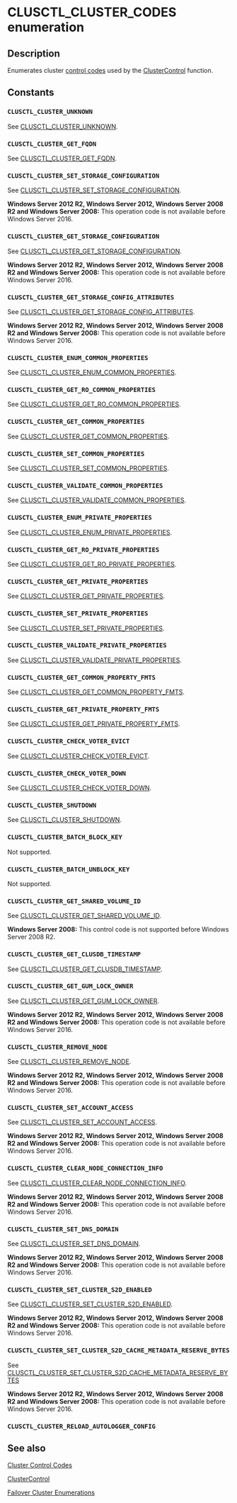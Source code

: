 # CLUSCTL_CLUSTER_CODES enumeration

## Description

Enumerates cluster [control codes](https://learn.microsoft.com/previous-versions/windows/desktop/mscs/about-control-codes) used by
the [ClusterControl](https://learn.microsoft.com/previous-versions/windows/desktop/api/clusapi/nf-clusapi-clustercontrol) function.

## Constants

### `CLUSCTL_CLUSTER_UNKNOWN`

See [CLUSCTL_CLUSTER_UNKNOWN](https://learn.microsoft.com/previous-versions/windows/desktop/mscs/clusctl-cluster-unknown).

### `CLUSCTL_CLUSTER_GET_FQDN`

See [CLUSCTL_CLUSTER_GET_FQDN](https://learn.microsoft.com/previous-versions/windows/desktop/mscs/clusctl-cluster-get-fqdn).

### `CLUSCTL_CLUSTER_SET_STORAGE_CONFIGURATION`

See [CLUSCTL_CLUSTER_SET_STORAGE_CONFIGURATION](https://learn.microsoft.com/previous-versions/windows/desktop/mscs/clusctl-cluster-set-storage-configuration).

**Windows Server 2012 R2, Windows Server 2012, Windows Server 2008 R2 and Windows Server 2008:** This operation code is not available before Windows Server 2016.

### `CLUSCTL_CLUSTER_GET_STORAGE_CONFIGURATION`

See [CLUSCTL_CLUSTER_GET_STORAGE_CONFIGURATION](https://learn.microsoft.com/previous-versions/windows/desktop/mscs/clusctl-cluster-get-storage-configuration).

**Windows Server 2012 R2, Windows Server 2012, Windows Server 2008 R2 and Windows Server 2008:** This operation code is not available before Windows Server 2016.

### `CLUSCTL_CLUSTER_GET_STORAGE_CONFIG_ATTRIBUTES`

See [CLUSCTL_CLUSTER_GET_STORAGE_CONFIG_ATTRIBUTES](https://learn.microsoft.com/previous-versions/windows/desktop/mscs/clusctl-cluster-get-storage-config-attributes).

**Windows Server 2012 R2, Windows Server 2012, Windows Server 2008 R2 and Windows Server 2008:** This operation code is not available before Windows Server 2016.

### `CLUSCTL_CLUSTER_ENUM_COMMON_PROPERTIES`

See
[CLUSCTL_CLUSTER_ENUM_COMMON_PROPERTIES](https://learn.microsoft.com/previous-versions/windows/desktop/mscs/clusctl-cluster-enum-common-properties).

### `CLUSCTL_CLUSTER_GET_RO_COMMON_PROPERTIES`

See
[CLUSCTL_CLUSTER_GET_RO_COMMON_PROPERTIES](https://learn.microsoft.com/previous-versions/windows/desktop/mscs/clusctl-cluster-get-ro-common-properties).

### `CLUSCTL_CLUSTER_GET_COMMON_PROPERTIES`

See
[CLUSCTL_CLUSTER_GET_COMMON_PROPERTIES](https://learn.microsoft.com/previous-versions/windows/desktop/mscs/clusctl-cluster-get-common-properties).

### `CLUSCTL_CLUSTER_SET_COMMON_PROPERTIES`

See
[CLUSCTL_CLUSTER_SET_COMMON_PROPERTIES](https://learn.microsoft.com/previous-versions/windows/desktop/mscs/clusctl-cluster-set-common-properties).

### `CLUSCTL_CLUSTER_VALIDATE_COMMON_PROPERTIES`

See
[CLUSCTL_CLUSTER_VALIDATE_COMMON_PROPERTIES](https://learn.microsoft.com/previous-versions/windows/desktop/mscs/clusctl-cluster-validate-common-properties).

### `CLUSCTL_CLUSTER_ENUM_PRIVATE_PROPERTIES`

See
[CLUSCTL_CLUSTER_ENUM_PRIVATE_PROPERTIES](https://learn.microsoft.com/previous-versions/windows/desktop/mscs/clusctl-cluster-enum-private-properties).

### `CLUSCTL_CLUSTER_GET_RO_PRIVATE_PROPERTIES`

See
[CLUSCTL_CLUSTER_GET_RO_PRIVATE_PROPERTIES](https://learn.microsoft.com/previous-versions/windows/desktop/mscs/clusctl-cluster-get-ro-private-properties).

### `CLUSCTL_CLUSTER_GET_PRIVATE_PROPERTIES`

See
[CLUSCTL_CLUSTER_GET_PRIVATE_PROPERTIES](https://learn.microsoft.com/previous-versions/windows/desktop/mscs/clusctl-cluster-get-private-properties).

### `CLUSCTL_CLUSTER_SET_PRIVATE_PROPERTIES`

See
[CLUSCTL_CLUSTER_SET_PRIVATE_PROPERTIES](https://learn.microsoft.com/previous-versions/windows/desktop/mscs/clusctl-cluster-set-private-properties).

### `CLUSCTL_CLUSTER_VALIDATE_PRIVATE_PROPERTIES`

See
[CLUSCTL_CLUSTER_VALIDATE_PRIVATE_PROPERTIES](https://learn.microsoft.com/previous-versions/windows/desktop/mscs/clusctl-cluster-validate-private-properties).

### `CLUSCTL_CLUSTER_GET_COMMON_PROPERTY_FMTS`

See
[CLUSCTL_CLUSTER_GET_COMMON_PROPERTY_FMTS](https://learn.microsoft.com/previous-versions/windows/desktop/mscs/clusctl-cluster-get-common-property-fmts).

### `CLUSCTL_CLUSTER_GET_PRIVATE_PROPERTY_FMTS`

See
[CLUSCTL_CLUSTER_GET_PRIVATE_PROPERTY_FMTS](https://learn.microsoft.com/previous-versions/windows/desktop/mscs/clusctl-cluster-get-private-property-fmts).

### `CLUSCTL_CLUSTER_CHECK_VOTER_EVICT`

See
[CLUSCTL_CLUSTER_CHECK_VOTER_EVICT](https://learn.microsoft.com/previous-versions/windows/desktop/mscs/clusctl-cluster-check-voter-evict).

### `CLUSCTL_CLUSTER_CHECK_VOTER_DOWN`

See
[CLUSCTL_CLUSTER_CHECK_VOTER_DOWN](https://learn.microsoft.com/previous-versions/windows/desktop/mscs/clusctl-cluster-check-voter-down).

### `CLUSCTL_CLUSTER_SHUTDOWN`

See [CLUSCTL_CLUSTER_SHUTDOWN](https://learn.microsoft.com/previous-versions/windows/desktop/mscs/clusctl-cluster-shutdown).

### `CLUSCTL_CLUSTER_BATCH_BLOCK_KEY`

Not supported.

### `CLUSCTL_CLUSTER_BATCH_UNBLOCK_KEY`

Not supported.

### `CLUSCTL_CLUSTER_GET_SHARED_VOLUME_ID`

See
[CLUSCTL_CLUSTER_GET_SHARED_VOLUME_ID](https://learn.microsoft.com/previous-versions/windows/desktop/mscs/clusctl-cluster-get-shared-volume-id).

**Windows Server 2008:** This control code is not supported before Windows Server 2008 R2.

### `CLUSCTL_CLUSTER_GET_CLUSDB_TIMESTAMP`

See [CLUSCTL_CLUSTER_GET_CLUSDB_TIMESTAMP](https://learn.microsoft.com/previous-versions/windows/desktop/mscs/clusctl-cluster-get-clusdb-timestamp).

### `CLUSCTL_CLUSTER_GET_GUM_LOCK_OWNER`

See [CLUSCTL_CLUSTER_GET_GUM_LOCK_OWNER](https://learn.microsoft.com/previous-versions/windows/desktop/mscs/clusctl-cluster-get-gum-lock-owner).

**Windows Server 2012 R2, Windows Server 2012, Windows Server 2008 R2 and Windows Server 2008:** This operation code is not available before Windows Server 2016.

### `CLUSCTL_CLUSTER_REMOVE_NODE`

See [CLUSCTL_CLUSTER_REMOVE_NODE](https://learn.microsoft.com/previous-versions/windows/desktop/mscs/clusctl-cluster-remove-node).

**Windows Server 2012 R2, Windows Server 2012, Windows Server 2008 R2 and Windows Server 2008:** This operation code is not available before Windows Server 2016.

### `CLUSCTL_CLUSTER_SET_ACCOUNT_ACCESS`

See [CLUSCTL_CLUSTER_SET_ACCOUNT_ACCESS](https://learn.microsoft.com/previous-versions/windows/desktop/mscs/clusctl-cluster-set-account-access).

**Windows Server 2012 R2, Windows Server 2012, Windows Server 2008 R2 and Windows Server 2008:** This operation code is not available before Windows Server 2016.

### `CLUSCTL_CLUSTER_CLEAR_NODE_CONNECTION_INFO`

See [CLUSCTL_CLUSTER_CLEAR_NODE_CONNECTION_INFO](https://learn.microsoft.com/previous-versions/windows/desktop/mscs/clusctl-cluster-clear-node-connection-info).

**Windows Server 2012 R2, Windows Server 2012, Windows Server 2008 R2 and Windows Server 2008:** This operation code is not available before Windows Server 2016.

### `CLUSCTL_CLUSTER_SET_DNS_DOMAIN`

See [CLUSCTL_CLUSTER_SET_DNS_DOMAIN](https://msdn.microsoft.com/C08360F8-4930-4BEA-B831-CD380EBCFF7D).

**Windows Server 2012 R2, Windows Server 2012, Windows Server 2008 R2 and Windows Server 2008:** This operation code is not available before Windows Server 2016.

### `CLUSCTL_CLUSTER_SET_CLUSTER_S2D_ENABLED`

See [CLUSCTL_CLUSTER_SET_CLUSTER_S2D_ENABLED](https://learn.microsoft.com/previous-versions/windows/desktop/mscs/clusctl-cluster-set-cluster-das-mode-enabled).

**Windows Server 2012 R2, Windows Server 2012, Windows Server 2008 R2 and Windows Server 2008:** This operation code is not available before Windows Server 2016.

### `CLUSCTL_CLUSTER_SET_CLUSTER_S2D_CACHE_METADATA_RESERVE_BYTES`

See [CLUSCTL_CLUSTER_SET_CLUSTER_S2D_CACHE_METADATA_RESERVE_BYTES](https://learn.microsoft.com/previous-versions/windows/desktop/mscs/clusctl-cluster-set-cluster-s2d-cache-metadata-reserve-bytes)

**Windows Server 2012 R2, Windows Server 2012, Windows Server 2008 R2 and Windows Server 2008:** This operation code is not available before Windows Server 2016.

### `CLUSCTL_CLUSTER_RELOAD_AUTOLOGGER_CONFIG`

## See also

[Cluster Control Codes](https://learn.microsoft.com/previous-versions/windows/desktop/mscs/cluster-control-codes)

[ClusterControl](https://learn.microsoft.com/previous-versions/windows/desktop/api/clusapi/nf-clusapi-clustercontrol)

[Failover Cluster Enumerations](https://learn.microsoft.com/previous-versions/windows/desktop/mscs/cluster-enumerations)
